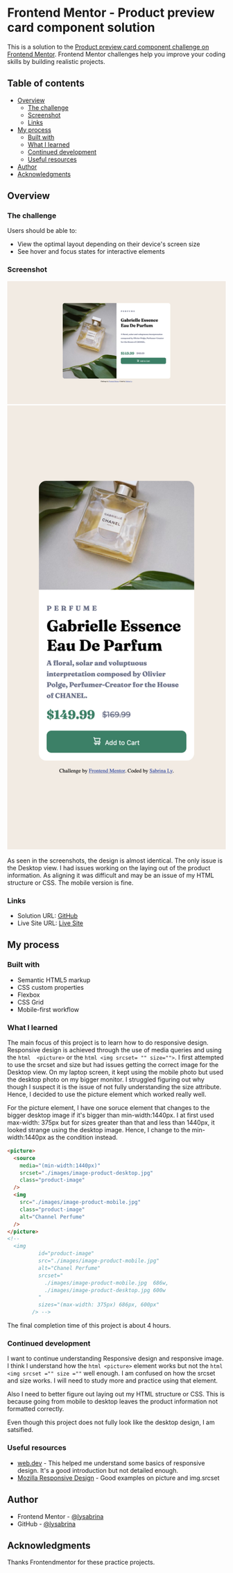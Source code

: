 # Frontend Mentor - Product preview card component solution

This is a solution to the [Product preview card component challenge on Frontend Mentor](https://www.frontendmentor.io/challenges/product-preview-card-component-GO7UmttRfa). Frontend Mentor challenges help you improve your coding skills by building realistic projects.

## Table of contents

- [Overview](#overview)
  - [The challenge](#the-challenge)
  - [Screenshot](#screenshot)
  - [Links](#links)
- [My process](#my-process)
  - [Built with](#built-with)
  - [What I learned](#what-i-learned)
  - [Continued development](#continued-development)
  - [Useful resources](#useful-resources)
- [Author](#author)
- [Acknowledgments](#acknowledgments)

## Overview

### The challenge

Users should be able to:

- View the optimal layout depending on their device's screen size
- See hover and focus states for interactive elements

### Screenshot

![Desktop](./images/Desktop.png "Desktop View")
![Mobile](./images/Mobile.png "Mobile View")

As seen in the screenshots, the design is almost identical. The only issue is the Desktop view. I had issues working on the laying out of the product information. As aligning it was difficult and may be an issue of my HTML structure or CSS. The mobile version is fine.

### Links

- Solution URL: [GitHub](https://github.com/LySabrina/Product-Preview-Card)
- Live Site URL: [Live Site](https://your-live-site-url.com)

## My process

### Built with

- Semantic HTML5 markup
- CSS custom properties
- Flexbox
- CSS Grid
- Mobile-first workflow

### What I learned

The main focus of this project is to learn how to do responsive design. Responsive design is achieved through the use of media queries and using the `html 
<picture>` or the `html <img srcset= "" size="">`. I first attempted to use the srcset and size but had issues getting the correct image for the Desktop view. On my laptop screen, it kept using the mobile photo but used the desktop photo on my bigger monitor. I struggled figuring out why though I suspect it is the issue of not fully understanding the size attribute. Hence, I decided to use the picture element which worked really well.

For the picture element, I have one soruce element that changes to the bigger desktop image if it's bigger than min-width:1440px. I at first used max-width: 375px but for sizes greater than that and less than 1440px, it looked strange using the desktop image. Hence, I change to the min-width:1440px as the condition instead.

```html
<picture>
  <source
    media="(min-width:1440px)"
    srcset="./images/image-product-desktop.jpg"
    class="product-image"
  />
  <img
    src="./images/image-product-mobile.jpg"
    class="product-image"
    alt="Channel Perfume"
  />
</picture>
<!-- 
  <img
          id="product-image"
          src="./images/image-product-mobile.jpg"
          alt="Chanel Perfume"
          srcset="
            ./images/image-product-mobile.jpg  686w,
            ./images/image-product-desktop.jpg 600w
          "
          sizes="(max-width: 375px) 686px, 600px"
        /> -->
```

The final completion time of this project is about 4 hours.

### Continued development

I want to continue understanding Responsive design and responsive image. I think I understand how the `html <picture>` element works but not the `html <img srcset ="" size =""` well enough. I am confused on how the srcset and size works. I will need to study more and practice using that element.

Also I need to better figure out laying out my HTML structure or CSS. This is because going from mobile to desktop leaves the product information not formatted correctly.

Even though this project does not fully look like the desktop design, I am satsified.

### Useful resources

- [web.dev](https://web.dev/learn/design) - This helped me understand some basics of responsive design. It's a good introduction but not detailed enough.
- [Mozilla Responsive Design](https://developer.mozilla.org/en-US/docs/Learn/CSS/CSS_layout/Responsive_Design) - Good examples on picture and img.srcset

## Author

- Frontend Mentor - [@lysabrina](https://www.frontendmentor.io/profile/LySabrina)
- GitHub - [@lysabrina](https://github.com/LySabrina)

## Acknowledgments

Thanks Frontendmentor for these practice projects.
